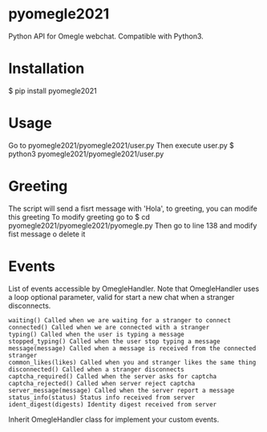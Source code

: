 # pyomegle2021
Python API for Omegle webchat. Compatible with Python3.
# Installation 
$ pip install pyomegle2021
# Usage
Go to pyomegle2021/pyomegle2021/user.py 
Then execute user.py
$ python3 pyomegle2021/pyomegle2021/user.py
# Greeting
The script will send a fisrt message with 'Hola', to greeting, you can modife this greeting
To modify greeting go to 
$ cd pyomegle2021/pyomegle2021/pyomegle.py
Then go to line 138 and modify fist message o delete it
# Events
List of events accessible by OmegleHandler. Note that OmegleHandler uses a loop optional parameter, valid for start a new chat when a stranger disconnects.

    waiting() Called when we are waiting for a stranger to connect
    connected() Called when we are connected with a stranger
    typing() Called when the user is typing a message
    stopped_typing() Called when the user stop typing a message
    message(message) Called when a message is received from the connected stranger
    common_likes(likes) Called when you and stranger likes the same thing
    disconnected() Called when a stranger disconnects
    captcha_required() Called when the server asks for captcha
    captcha_rejected() Called when server reject captcha
    server_message(message) Called when the server report a message
    status_info(status) Status info received from server
    ident_digest(digests) Identity digest received from server

Inherit OmegleHandler class for implement your custom events.
